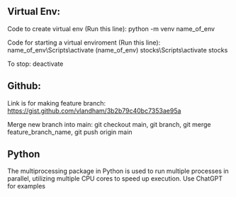 ## Virtual Env:

Code to create virtual env (Run this line): python -m venv name_of_env

Code for starting a virtual enviroment (Run this line): name_of_env\Scripts\activate (name_of_env) stocks\Scripts\activate stocks

To stop: deactivate

## Github: 

Link is for making feature branch: https://gist.github.com/vlandham/3b2b79c40bc7353ae95a

Merge new branch into main: git checkout main, git branch, git merge feature_branch_name, git push origin main

## Python 

The multiprocessing package in Python is used to run multiple processes in parallel, utilizing multiple CPU cores to speed up execution. Use ChatGPT for examples

